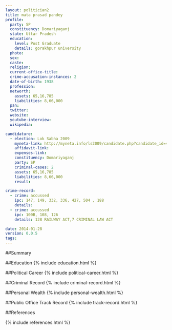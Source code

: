 ```yaml
---
layout: politician2
title: mata prasad pandey
profile: 
  party: SP
  constituency: Domariyaganj
  state: Uttar Pradesh
  education: 
    level: Post Graduate
    details: gorakhpur university
  photo: 
  sex: 
  caste: 
  religion: 
  current-office-title: 
  crime-accusation-instances: 2
  date-of-birth: 1938
  profession: 
  networth: 
    assets: 65,16,785
    liabilities: 8,66,000
  pan: 
  twitter: 
  website: 
  youtube-interview: 
  wikipedia: 

candidature: 
  - election: Lok Sabha 2009
    myneta-link: http://myneta.info/ls2009/candidate.php?candidate_id=4078
    affidavit-link: 
    expenses-link: 
    constituency: Domariyaganj 
    party: SP
    criminal-cases: 2
    assets: 65,16,785
    liabilities: 8,66,000
    result:  

crime-record: 
  - crime: accussed
    ipc: 147, 149, 332, 336, 427, 504 , 188
    details:  
  - crime: accussed
    ipc: 100B, 108, 126
    details: 128 RAILWAY ACT,7 CRIMINAL LAW ACT 

date: 2014-01-28
version: 0.0.5
tags: 
---
```

##Summary


##Education
{% include education.html %}


##Political Career
{% include political-career.html %}


##Criminal Record
{% include criminal-record.html %}


##Personal Wealth
{% include personal-wealth.html %}


##Public Office Track Record
{% include track-record.html %}


##References


{% include references.html %}